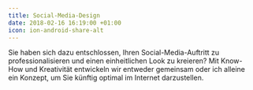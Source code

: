 ```yaml
---
title: Social-Media-Design
date: 2018-02-16 16:19:00 +01:00
icon: ion-android-share-alt
---
```


Sie haben sich dazu entschlossen, Ihren Social-Media-Auftritt zu professionalisieren und einen einheitlichen Look zu kreieren? Mit Know-How und Kreativität entwickeln wir entweder gemeinsam oder ich alleine ein Konzept, um Sie künftig optimal im Internet darzustellen.
